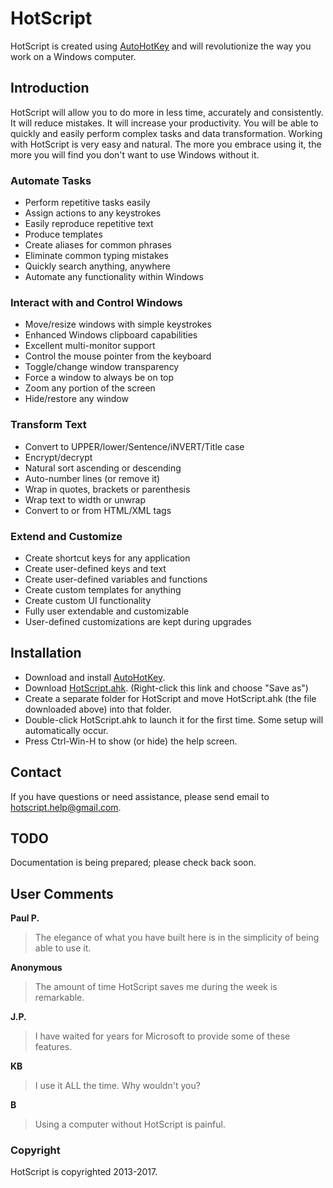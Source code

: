 # HotScript

HotScript is created using [AutoHotKey](http://www.ahkscript.org) and will revolutionize the way you work on a Windows computer.

## Introduction

HotScript will allow you to do more in less time, accurately and consistently. It will reduce mistakes. It will increase your productivity. You
will be able to quickly and easily perform complex tasks and data transformation. Working with HotScript is very easy and natural. The
more you embrace using it, the more you will find you don't want to use Windows without it.

### Automate Tasks
* Perform repetitive tasks easily
* Assign actions to any keystrokes
* Easily reproduce repetitive text
* Produce templates
* Create aliases for common phrases
* Eliminate common typing mistakes
* Quickly search anything, anywhere
* Automate any functionality within Windows

### Interact with and Control Windows
* Move/resize windows with simple keystrokes
* Enhanced Windows clipboard capabilities
* Excellent multi-monitor support
* Control the mouse pointer from the keyboard
* Toggle/change window transparency
* Force a window to always be on top
* Zoom any portion of the screen
* Hide/restore any window

### Transform Text
* Convert to UPPER/lower/Sentence/iNVERT/Title case
* Encrypt/decrypt
* Natural sort ascending or descending
* Auto-number lines (or remove it)
* Wrap in quotes, brackets or parenthesis
* Wrap text to width or unwrap
* Convert to or from HTML/XML tags

### Extend and Customize
* Create shortcut keys for any application
* Create user-defined keys and text
* Create user-defined variables and functions
* Create custom templates for anything
* Create custom UI functionality
* Fully user extendable and customizable
* User-defined customizations are kept during upgrades

## Installation

* Download and install <a href="https://autohotkey.com/download/ahk-install.exe">AutoHotKey</a>.
* Download <a href="https://github.com/mviens/hotscript/raw/release/HotScript.ahk">HotScript.ahk</a>.  (Right-click this link and choose "Save as")
* Create a separate folder for HotScript and move HotScript.ahk (the file downloaded above) into that folder.
* Double-click HotScript.ahk to launch it for the first time. Some setup will automatically occur.
* Press Ctrl-Win-H to show (or hide) the help screen.

## Contact

If you have questions or need assistance, please send email to <a href="mailto:hotscript.help@gmail.com?Subject=Question%20about%20HotScript">hotscript.help@gmail.com</a>. 

## TODO

Documentation is being prepared; please check back soon.

## User Comments

**Paul P.**
> The elegance of what you have built here is in the simplicity of being able to use it.

**Anonymous**
> The amount of time HotScript saves me during the week is remarkable.

**J.P.**
> I have waited for years for Microsoft to provide some of these features.

**KB**
> I use it ALL the time.  Why wouldn't you?

**B**
> Using a computer without HotScript is painful.

### Copyright
HotScript is copyrighted 2013-2017.
